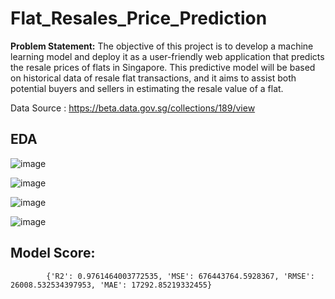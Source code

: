 # Flat_Resales_Price_Prediction


**Problem Statement:**
The objective of this project is to develop a machine learning model and deploy it as a user-friendly web application that predicts the resale prices of flats in Singapore. This predictive model will be based on historical data of resale flat transactions, and it aims to assist both potential buyers and sellers in estimating the resale value of a flat.


Data Source : https://beta.data.gov.sg/collections/189/view

## EDA

![image](https://github.com/VISHNU-ARAVIND-99/Flat_Resales_Price_Prediction/assets/116996284/7d2220e4-db9e-40cf-b201-f92788a584b6)

![image](https://github.com/VISHNU-ARAVIND-99/Flat_Resales_Price_Prediction/assets/116996284/4a5c9cab-932a-4cca-a140-ef4f9b07cfaf)

![image](https://github.com/VISHNU-ARAVIND-99/Flat_Resales_Price_Prediction/assets/116996284/e229c240-cb3e-4675-a7c7-d42849d956b7)

![image](https://github.com/VISHNU-ARAVIND-99/Flat_Resales_Price_Prediction/assets/116996284/a69bba4a-3603-47f8-a66d-681dd8b37ba1)


## Model Score: 
            {'R2': 0.9761464003772535, 'MSE': 676443764.5928367, 'RMSE': 26008.532534397953, 'MAE': 17292.85219332455}



